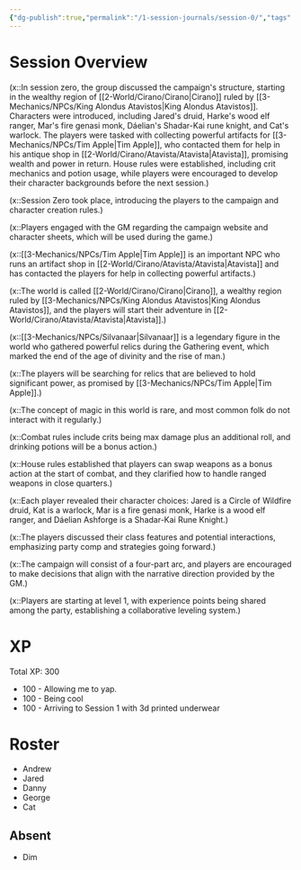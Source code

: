 ```yaml
---
{"dg-publish":true,"permalink":"/1-session-journals/session-0/","tags":["journal"]}
---
```



# Session Overview



(x::In session zero, the group discussed the campaign's structure, starting in the wealthy region of [[2-World/Cirano/Cirano\|Cirano]] ruled by [[3-Mechanics/NPCs/King Alondus Atavistos\|King Alondus Atavistos]]. Characters were introduced, including Jared's druid, Harke's wood elf ranger, Mar's fire genasi monk, Dáelian's Shadar-Kai rune knight, and Cat's warlock. The players were tasked with collecting powerful artifacts for [[3-Mechanics/NPCs/Tim Apple\|Tim Apple]], who contacted them for help in his antique shop in [[2-World/Cirano/Atavista/Atavista\|Atavista]], promising wealth and power in return. House rules were established, including crit mechanics and potion usage, while players were encouraged to develop their character backgrounds before the next session.)

(x::Session Zero took place, introducing the players to the campaign and character creation rules.)

(x::Players engaged with the GM regarding the campaign website and character sheets, which will be used during the game.)

(x::[[3-Mechanics/NPCs/Tim Apple\|Tim Apple]] is an important NPC who runs an artifact shop in [[2-World/Cirano/Atavista/Atavista\|Atavista]] and has contacted the players for help in collecting powerful artifacts.)

(x::The world is called [[2-World/Cirano/Cirano\|Cirano]], a wealthy region ruled by [[3-Mechanics/NPCs/King Alondus Atavistos\|King Alondus Atavistos]], and the players will start their adventure in [[2-World/Cirano/Atavista/Atavista\|Atavista]].)

(x::[[3-Mechanics/NPCs/Silvanaar\|Silvanaar]] is a legendary figure in the world who gathered powerful relics during the Gathering event, which marked the end of the age of divinity and the rise of man.)

(x::The players will be searching for relics that are believed to hold significant power, as promised by [[3-Mechanics/NPCs/Tim Apple\|Tim Apple]].)

(x::The concept of magic in this world is rare, and most common folk do not interact with it regularly.)

(x::Combat rules include crits being max damage plus an additional roll, and drinking potions will be a bonus action.)

(x::House rules established that players can swap weapons as a bonus action at the start of combat, and they clarified how to handle ranged weapons in close quarters.)

(x::Each player revealed their character choices: Jared is a Circle of Wildfire druid, Kat is a warlock, Mar is a fire genasi monk, Harke is a wood elf ranger, and Dáelian Ashforge is a Shadar-Kai Rune Knight.)

(x::The players discussed their class features and potential interactions, emphasizing party comp and strategies going forward.)

(x::The campaign will consist of a four-part arc, and players are encouraged to make decisions that align with the narrative direction provided by the GM.)

(x::Players are starting at level 1, with experience points being shared among the party, establishing a collaborative leveling system.)

# XP

Total XP: 300
- 100 - Allowing me to yap.
- 100 - Being cool
- 100 - Arriving to Session 1 with 3d printed underwear

# Roster 



- Andrew
- Jared
- Danny
- George
- Cat

## Absent



- Dim

